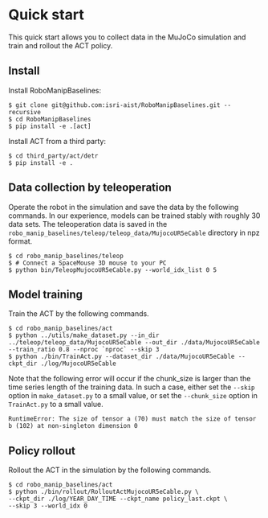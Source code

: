 # Quick start
This quick start allows you to collect data in the MuJoCo simulation and train and rollout the ACT policy.

## Install
Install RoboManipBaselines:
```console
$ git clone git@github.com:isri-aist/RoboManipBaselines.git --recursive
$ cd RoboManipBaselines
$ pip install -e .[act]
```

Install ACT from a third party:
```console
$ cd third_party/act/detr
$ pip install -e .
```

## Data collection by teleoperation
Operate the robot in the simulation and save the data by the following commands.
In our experience, models can be trained stably with roughly 30 data sets.
The teleoperation data is saved in the `robo_manip_baselines/teleop/teleop_data/MujocoUR5eCable` directory in npz format.
```console
$ cd robo_manip_baselines/teleop
$ # Connect a SpaceMouse 3D mouse to your PC
$ python bin/TeleopMujocoUR5eCable.py --world_idx_list 0 5
```

## Model training
Train the ACT by the following commands.
```console
$ cd robo_manip_baselines/act
$ python ../utils/make_dataset.py --in_dir ../teleop/teleop_data/MujocoUR5eCable --out_dir ./data/MujocoUR5eCable --train_ratio 0.8 --nproc `nproc` --skip 3
$ python ./bin/TrainAct.py --dataset_dir ./data/MujocoUR5eCable --ckpt_dir ./log/MujocoUR5eCable
```
Note that the following error will occur if the chunk_size is larger than the time series length of the training data.
In such a case, either set the `--skip` option in `make_dataset.py` to a small value, or set the `--chunk_size` option in `TrainAct.py` to a small value.
```console
RuntimeError: The size of tensor a (70) must match the size of tensor b (102) at non-singleton dimension 0
```

## Policy rollout
Rollout the ACT in the simulation by the following commands.
```console
$ cd robo_manip_baselines/act
$ python ./bin/rollout/RolloutActMujocoUR5eCable.py \
--ckpt_dir ./log/YEAR_DAY_TIME --ckpt_name policy_last.ckpt \
--skip 3 --world_idx 0
```
